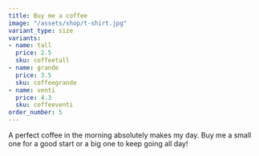 ```yaml
---
title: Buy me a coffee
image: "/assets/shop/t-shirt.jpg"
variant_type: size
variants:
- name: tall
  price: 2.5
  sku: coffeetall
- name: grande
  price: 3.5
  sku: coffeegrande
- name: venti
  price: 4.3
  sku: coffeeventi
order_number: 5
---
```


A perfect coffee in the morning absolutely makes my day. Buy me a small one for a good start or a big one to keep going all day!
